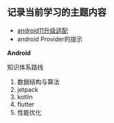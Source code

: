 ## 记录当前学习的主题内容
- [android11升级适配](https://github.com/jinbo007/android-docs/blob/gh-pages/android%E8%B4%A8%E9%87%8F%E7%A8%B3%E5%AE%9A%E6%80%A7/Android11%E6%96%87%E4%BB%B6%E7%AE%A1%E7%90%86.MD)
- android Provider的提示


**Android**

知识体系路线
1. 数据结构与算法
2. jetpack
3. kotlin
4. flutter
5. 性能优化